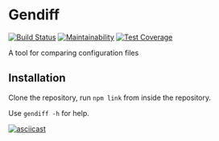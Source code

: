 # Gendiff

[![Build Status](https://travis-ci.com/Cred1Tor/backend-project-lvl2.svg?branch=master)](https://travis-ci.com/Cred1Tor/backend-project-lvl2)
[![Maintainability](https://api.codeclimate.com/v1/badges/ac6b56f271a080a70539/maintainability)](https://codeclimate.com/github/Cred1Tor/backend-project-lvl2/maintainability)
[![Test Coverage](https://api.codeclimate.com/v1/badges/ac6b56f271a080a70539/test_coverage)](https://codeclimate.com/github/Cred1Tor/backend-project-lvl2/test_coverage)


A tool for comparing configuration files

## Installation

Clone the repository, run `npm link` from inside the repository.

Use `gendiff -h` for help.

[![asciicast](https://asciinema.org/a/rlHPvky1LvD5py7DlaYUsZJn2.svg)](https://asciinema.org/a/rlHPvky1LvD5py7DlaYUsZJn2)
